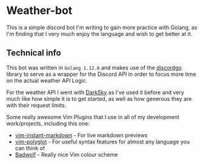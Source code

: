 # Weather-bot

This is a simple discord bot I'm writing to gain more practice with Golang, as I'm finding that I very much enjoy the language and wish to get better at it.

## Technical info
This bot was written in `Golang 1.12.6` and makes use of the [discordgo](https://github.com/bwmarrin/discordgo) library to serve as a wrapper for the Discord API in order to focus more time on the actual weather API Logic.

For the weather API I went with [DarkSky](https://darksky.net/dev) as I've used it before and very much like how simple it is to get started, as well as how generous they are with their request limits.


Some really awesome Vim Plugins that I use in all of my development work/projects, including this one:
- [vim-instant-markdown](https://github.com/suan/vim-instant-markdown) - For live markdown previews
- [vim-polyglot](https://github.com/sheerun/vim-polyglot) - For useful syntax features for almost any language you can think of
- [Badwolf](https://github.com/sjl/badwolf) - Really nice Vim colour scheme
